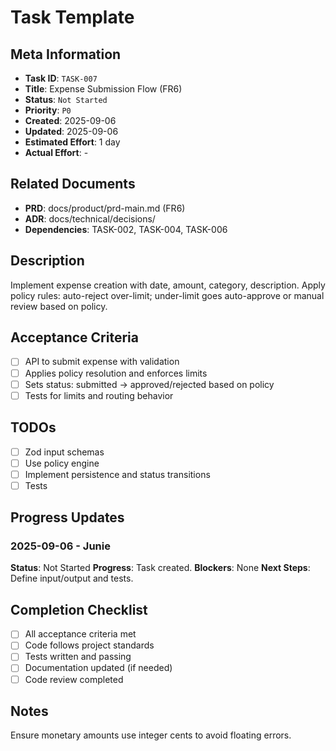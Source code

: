# Task Template

## Meta Information

- **Task ID**: `TASK-007`
- **Title**: Expense Submission Flow (FR6)
- **Status**: `Not Started`
- **Priority**: `P0`
- **Created**: 2025-09-06
- **Updated**: 2025-09-06
- **Estimated Effort**: 1 day
- **Actual Effort**: -

## Related Documents

- **PRD**: docs/product/prd-main.md (FR6)
- **ADR**: docs/technical/decisions/
- **Dependencies**: TASK-002, TASK-004, TASK-006

## Description

Implement expense creation with date, amount, category, description. Apply policy rules: auto-reject over-limit; under-limit goes auto-approve or manual review based on policy.

## Acceptance Criteria

- [ ] API to submit expense with validation
- [ ] Applies policy resolution and enforces limits
- [ ] Sets status: submitted → approved/rejected based on policy
- [ ] Tests for limits and routing behavior

## TODOs

- [ ] Zod input schemas
- [ ] Use policy engine
- [ ] Implement persistence and status transitions
- [ ] Tests

## Progress Updates

### 2025-09-06 - Junie
**Status**: Not Started
**Progress**: Task created.
**Blockers**: None
**Next Steps**: Define input/output and tests.

## Completion Checklist

- [ ] All acceptance criteria met
- [ ] Code follows project standards
- [ ] Tests written and passing
- [ ] Documentation updated (if needed)
- [ ] Code review completed

## Notes

Ensure monetary amounts use integer cents to avoid floating errors.

